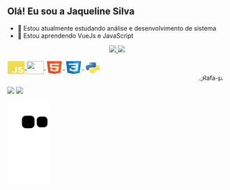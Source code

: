 ## Olá! Eu sou a Jaqueline Silva

- 🔭 Estou atualmente estudando análise e desenvolvimento de sistema
- 🌱 Estou aprendendo VueJs e JavaScript

<div align="center">
  <a href="https://github.com/jaques28">
  <img height="180em" src="https://github-readme-stats.vercel.app/api?username=jaques28&show_icons=true&theme=bear&include_all_commits=true&count_private=true"/>
  <img height="180em" src="https://github-readme-stats.vercel.app/api/top-langs/?username=jaques28&layout=compact&langs_count=7&theme=bear"/>
</div>
  
  <div style="display: inline_block"><br>
  <img align="center" alt="Rafa-Js" height="30" width="40" src="https://raw.githubusercontent.com/devicons/devicon/master/icons/javascript/javascript-plain.svg">
  <img align="center" height="30" width="40" src="https://cdn.jsdelivr.net/gh/devicons/devicon/icons/vuejs/vuejs-original.svg" />
  <img align="center" alt="Rafa-HTML" height="30" width="40" src="https://raw.githubusercontent.com/devicons/devicon/master/icons/html5/html5-original.svg">
  <img align="center" alt="Rafa-CSS" height="30" width="40" src="https://raw.githubusercontent.com/devicons/devicon/master/icons/css3/css3-original.svg">
  <img align="center" alt="Rafa-Python" height="30" width="40" src="https://raw.githubusercontent.com/devicons/devicon/master/icons/python/python-original.svg">
</div>
  
  <img align="right" alt="Rafa-pic" height="150" style="border-radius:50px;" src="https://cdn.discordapp.com/attachments/857279428140728350/954196205255143464/GIF-2022-02-23-23-18-11.gif">
  
  ##
  
  <div> 
  
  <a href="https://instagram.com/_sjacs" target="_blank"><img src="https://img.shields.io/badge/-Instagram-%23E4405F?style=for-the-badge&logo=instagram&logoColor=white" target="_blank"></a>
  <a href="https://www.linkedin.com/in/jaqueline-silva-b0b884153" target="_blank"><img src="https://img.shields.io/badge/-LinkedIn-%230077B5?style=for-the-badge&logo=linkedin&logoColor=white" target="_blank"></a> 
 
 ![Snake animation](https://github.com/jaques28/jaques28/blob/output/github-contribution-grid-snake.svg)
 
</div>
